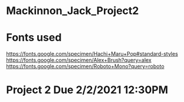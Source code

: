 # Mackinnon_Jack_Project2
 
# Fonts used
<https://fonts.google.com/specimen/Hachi+Maru+Pop#standard-styles>
<https://fonts.google.com/specimen/Alex+Brush?query=alex>
<https://fonts.google.com/specimen/Roboto+Mono?query=roboto>

# Project 2 Due 2/2/2021 12:30PM